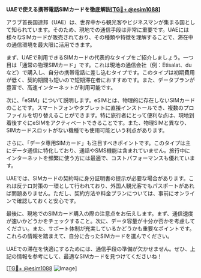 **UAEで使える携帯電話SIMカードを徹底解説[[TG💪+ @esim1088](https://t.me/s/esim1088)]**

アラブ首長国連邦（UAE）は、世界中から観光客やビジネスマンが集まる国として知られています。そのため、現地での通信手段は非常に重要です。UAEには様々なSIMカードが販売されており、その種類や特徴を理解することで、滞在中の通信環境を最大限に活用できます。

まず、UAEで利用できるSIMカードの代表的なタイプをご紹介しましょう。一つ目は「通常の物理SIMカード」です。これは現地の通信会社（例：Etisalat、duなど）で購入し、自分の携帯電話に差し込むタイプです。このタイプは初期費用が低く、契約期間も短いので短期滞在者におすすめです。また、データプランが豊富で、高速インターネットが利用可能です。

次に、「eSIM」について説明します。eSIMとは、物理的に存在しないSIMカードのことです。スマートフォンやタブレットに直接インストールでき、複数のプロファイルを切り替えることができます。特に旅行者にとって便利な点は、現地到着後すぐにeSIMをアクティベートできることです。また、物理SIMと異なり、SIMカードスロットがない機種でも使用可能という利点があります。

さらに、「データ専用SIMカード」も注目すべきポイントです。このタイプは主にデータ通信に特化しており、通話やSMS機能は含まれていません。旅行中にインターネットを頻繁に使う方には最適で、コストパフォーマンスも優れています。

UAEでは、SIMカードの契約時に身分証明書の提示が必要な場合があります。これは反テロ対策の一環として行われており、外国人観光客でもパスポートがあれば問題ありません。ただし、契約方法や料金プランについては、事前にオンラインで確認しておくと安心です。

最後に、現地でのSIMカード購入の際の注意点をお伝えします。まず、通信速度が速いかどうかをチェックすること。次に、データ容量が十分か否かを考慮してください。また、サポート体制が充実しているかどうかも重要なポイントです。これらの情報を踏まえて、自分に合ったSIMカードを選んでください。

UAEでの滞在を快適にするためには、通信手段の準備が欠かせません。ぜひ、上記の情報を参考にして、最適なSIMカードを見つけてくださいね！

[[TG💪+ @esim1088](https://t.me/s/esim1088) ![Image](https://i.postimg.cc/Y0z9fWf4/image.png)]